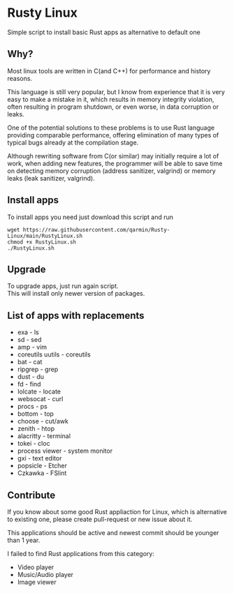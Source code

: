 # Rusty Linux
Simple script to install basic Rust apps as alternative to default one

## Why?
Most linux tools are written in C(and C++) for performance and history reasons.

This language is still very popular, but I know from experience that it is very easy to make a mistake in it, which results in memory integrity violation, often resulting in program shutdown, or even worse, in data corruption or leaks.

One of the potential solutions to these problems is to use Rust language providing comparable performance, offering elimination of many types of typical bugs already at the compilation stage.

Although rewriting software from C(or similar) may initially require a lot of work, when adding new features, the programmer will be able to save time on detecting memory corruption (address sanitizer, valgrind) or memory leaks (leak sanitizer, valgrind).

## Install apps
To install apps you need just download this script and run
```
wget https://raw.githubusercontent.com/qarmin/Rusty-Linux/main/RustyLinux.sh
chmod +x RustyLinux.sh
./RustyLinux.sh
```
## Upgrade
To upgrade apps, just run again script.  
This will install only newer version of packages.


## List of apps with replacements  
- exa - ls
- sd - sed
- amp - vim
- coreutils uutils - coreutils
- bat - cat
- ripgrep - grep
- dust - du
- fd - find
- lolcate - locate
- websocat - curl
- procs - ps
- bottom - top
- choose - cut/awk
- zenith - htop
- alacritty - terminal
- tokei - cloc
- process viewer - system monitor
- gxi - text editor
- popsicle - Etcher
- Czkawka - FSlint

## Contribute
If you know about some good Rust appliaction for Linux, which is alternative to existing one, please create pull-request or new issue about it.

This applications should be active and newest commit should be younger than 1 year.

I failed to find Rust applications from this category:
- Video player
- Music/Audio player
- Image viewer
